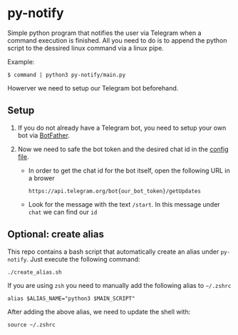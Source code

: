 # py-notify

Simple python program that notifies the user via Telegram when a command execution is finished. All you need to do is to append the python script to the dessired linux command via a linux pipe.

Example:
```
$ command | python3 py-notify/main.py
```

Howerver we need to setup our Telegram bot beforehand. 

## Setup
1. If you do not already have a Telegram bot, you need to setup your own bot via [BotFather](https://t.me/botfather).

2. Now we need to safe the bot token and the desired chat id in the [config file](./config.json). 

    - In order to get the chat id for the bot itself, open the following URL in a brower
        ```
        https://api.telegram.org/bot{our_bot_token}/getUpdates
        ```
    - Look for the message with the text `/start`. In this message under `chat` we can find our `id`

## Optional: create alias
This repo contains a bash script that automatically create an alias under `py-notify`. Just execute the following command:

```
./create_alias.sh
```

If you are using `zsh` you need to manually add the following alias to `~/.zshrc`

```
alias $ALIAS_NAME="python3 $MAIN_SCRIPT"
```

After adding the above alias, we need to update the shell with:
```
source ~/.zshrc
```